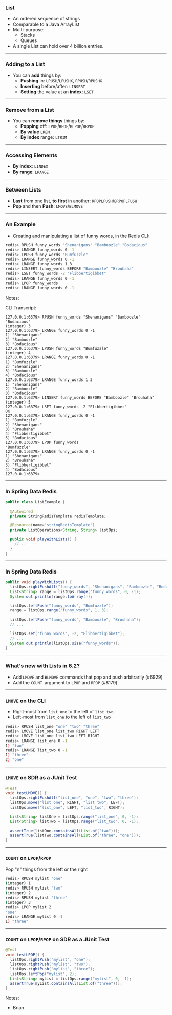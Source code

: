 ### List

- An ordered sequence of strings
- Comparable to a Java ArrayList
- Multi-purpose:
  - Stacks
  - Queues
- A single List can hold over 4 billion entries.

---
### Adding to a List

- You can **add** things by:
  - **Pushing** in: `LPUSH`/`LPUSHX`, `RPUSH`/`RPUSHX`
  - **Inserting** before/after: `LINSERT`
  - **Setting** the value at an **index**: `LSET`

---
### Remove from a List

- You can **remove things** things by:
  - **Popping** off: `LPOP`/`RPOP`/`BLPOP`/`BRPOP`
  - **By value** `LREM`
  - **By index** range: `LTRIM`

---
### Accessing Elements

- **By index**: `LINDEX`
- **By range**: `LRANGE`

---
### Between Lists

- **Last** from one list, **to first** in another: `RPOPLPUSH`/`BRPOPLPUSH`
- **Pop** and then **Push**: `LMOVE`/`BLMOVE`

---
### An Example

- Creating and manipulating a list of funny words, in the Redis CLI:

```bash
redis> RPUSH funny_words "Shenanigans" "Bamboozle" "Bodacious"
redis> LRANGE funny_words 0 -1
redis> LPUSH funny_words "Bumfuzzle"
redis> LRANGE funny_words 0 -1
redis> LRANGE funny_words 1 3
redis> LINSERT funny_words BEFORE "Bamboozle" "Brouhaha"
redis> LSET funny_words -2 "Flibbertigibbet"
redis> LRANGE funny_words 0 -1
redis> LPOP funny_words
redis> LRANGE funny_words 0 -1
```

Notes:

CLI Transcript:

```
127.0.0.1:6379> RPUSH funny_words "Shenanigans" "Bamboozle" "Bodacious"
(integer) 3
127.0.0.1:6379> LRANGE funny_words 0 -1
1) "Shenanigans"
2) "Bamboozle"
3) "Bodacious"
127.0.0.1:6379> LPUSH funny_words "Bumfuzzle"
(integer) 4
127.0.0.1:6379> LRANGE funny_words 0 -1
1) "Bumfuzzle"
2) "Shenanigans"
3) "Bamboozle"
4) "Bodacious"
127.0.0.1:6379> LRANGE funny_words 1 3
1) "Shenanigans"
2) "Bamboozle"
3) "Bodacious"
127.0.0.1:6379> LINSERT funny_words BEFORE "Bamboozle" "Brouhaha"
(integer) 5
127.0.0.1:6379> LSET funny_words -2 "Flibbertigibbet"
OK
127.0.0.1:6379> LRANGE funny_words 0 -1
1) "Bumfuzzle"
2) "Shenanigans"
3) "Brouhaha"
4) "Flibbertigibbet"
5) "Bodacious"
127.0.0.1:6379> LPOP funny_words
"Bumfuzzle"
127.0.0.1:6379> LRANGE funny_words 0 -1
1) "Shenanigans"
2) "Brouhaha"
3) "Flibbertigibbet"
4) "Bodacious"
127.0.0.1:6379>
```

---
### In Spring Data Redis

```java
public class ListExample {

  @Autowired
  private StringRedisTemplate redisTemplate;

  @Resource(name="stringRedisTemplate")
  private ListOperations<String, String> listOps;

  public void playWithLists() {
    //...
  }
}
```

---
### In Spring Data Redis

```java
public void playWithLists() {
  listOps.rightPushAll("funny_words", "Shenanigans", "Bamboozle", "Bodacious");
  List<String> range = listOps.range("funny_words", 0, -1);
  System.out.println(range.toArray());

  listOps.leftPush("funny_words", "Bumfuzzle");
  range = listOps.range("funny_words", 1, 3);

  listOps.leftPush("funny_words", "Bamboozle", "Brouhaha");
  // ...

  listOps.set("funny_words", -2, "Flibbertigibbet");
  // ...
  System.out.println(listOps.size("funny_words"));
}
```

---
### What's new with Lists in 6.2?

- Add `LMOVE` and `BLMOVE` commands that pop and push arbitrarily (#6929)
- Add the `COUNT `argument to `LPOP` and `RPOP` (#8179)

---

### `LMOVE` on the CLI

- Right-most from `list_one` to the left of `list_two`
- Left-most from `list_one` to the left of `list_two`

```bash
redis> RPUSH list_one "one" "two" "three"
redis> LMOVE list_one list_two RIGHT LEFT
redis> LMOVE list_one list_two LEFT RIGHT
redis> LRANGE list_one 0 -1
1) "two"
redis> LRANGE list_two 0 -1
1) "three"
2) "one"
```

---

### `LMOVE` on SDR as a JUnit Test

```java
@Test
void testLMOVE() {
  listOps.rightPushAll("list_one", "one", "two", "three");
  listOps.move("list_one", RIGHT, "list_two", LEFT);
  listOps.move("list_one", LEFT, "list_two", RIGHT);

  List<String> listOne = listOps.range("list_one", 0, -1);
  List<String> listTwo = listOps.range("list_two", 0, -1);

  assertTrue(listOne.containsAll(List.of("two")));
  assertTrue(listTwo.containsAll(List.of("three", "one")));
}
```

---

### `COUNT` on `LPOP`/`RPOP`

Pop "n" things from the left or the right

```bash
redis> RPUSH mylist "one"
(integer) 1
redis> RPUSH mylist "two"
(integer) 2
redis> RPUSH mylist "three"
(integer) 3
redis> LPOP mylist 2
"one"
redis> LRANGE mylist 0 -1
1) "three"
```

---

### `COUNT` on `LPOP`/`RPOP` on SDR as a JUnit Test

```java
@Test
void testLPOP() {
  listOps.rightPush("mylist", "one");
  listOps.rightPush("mylist", "two");
  listOps.rightPush("mylist", "three");
  listOps.leftPop("mylist", 2);
  List<String> myList = listOps.range("mylist", 0, -1);
  assertTrue(myList.containsAll(List.of("three")));
}
```

Notes:
- Brian